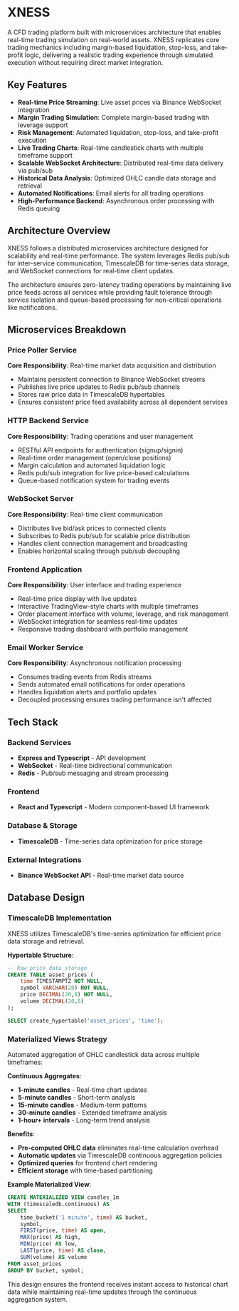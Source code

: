 # XNESS

A CFD trading platform built with microservices architecture that enables real-time trading simulation on real-world assets. XNESS replicates core trading mechanics including margin-based liquidation, stop-loss, and take-profit logic, delivering a realistic trading experience through simulated execution without requiring direct market integration.

## Key Features

- **Real-time Price Streaming**: Live asset prices via Binance WebSocket integration
- **Margin Trading Simulation**: Complete margin-based trading with leverage support
- **Risk Management**: Automated liquidation, stop-loss, and take-profit execution
- **Live Trading Charts**: Real-time candlestick charts with multiple timeframe support
- **Scalable WebSocket Architecture**: Distributed real-time data delivery via pub/sub
- **Historical Data Analysis**: Optimized OHLC candle data storage and retrieval
- **Automated Notifications**: Email alerts for all trading operations
- **High-Performance Backend**: Asynchronous order processing with Redis queuing

## Architecture Overview

XNESS follows a distributed microservices architecture designed for scalability and real-time performance. The system leverages Redis pub/sub for inter-service communication, TimescaleDB for time-series data storage, and WebSocket connections for real-time client updates.

The architecture ensures zero-latency trading operations by maintaining live price feeds across all services while providing fault tolerance through service isolation and queue-based processing for non-critical operations like notifications.

## Microservices Breakdown

### Price Poller Service
**Core Responsibility**: Real-time market data acquisition and distribution

- Maintains persistent connection to Binance WebSocket streams
- Publishes live price updates to Redis pub/sub channels
- Stores raw price data in TimescaleDB hypertables
- Ensures consistent price feed availability across all dependent services

### HTTP Backend Service
**Core Responsibility**: Trading operations and user management

- RESTful API endpoints for authentication (signup/signin)
- Real-time order management (open/close positions)
- Margin calculation and automated liquidation logic
- Redis pub/sub integration for live price-based calculations
- Queue-based notification system for trading events

### WebSocket Server
**Core Responsibility**: Real-time client communication

- Distributes live bid/ask prices to connected clients
- Subscribes to Redis pub/sub for scalable price distribution
- Handles client connection management and broadcasting
- Enables horizontal scaling through pub/sub decoupling

### Frontend Application
**Core Responsibility**: User interface and trading experience

- Real-time price display with live updates
- Interactive TradingView-style charts with multiple timeframes
- Order placement interface with volume, leverage, and risk management
- WebSocket integration for seamless real-time updates
- Responsive trading dashboard with portfolio management

### Email Worker Service
**Core Responsibility**: Asynchronous notification processing

- Consumes trading events from Redis streams
- Sends automated email notifications for order operations
- Handles liquidation alerts and portfolio updates
- Decoupled processing ensures trading performance isn't affected

## Tech Stack

### Backend Services
- **Express and Typescript** - API development
- **WebSocket** - Real-time bidirectional communication
- **Redis** - Pub/sub messaging and stream processing

### Frontend
- **React and Typescript** - Modern component-based UI framework

### Database & Storage
- **TimescaleDB** - Time-series data optimization for price storage

### External Integrations
- **Binance WebSocket API** - Real-time market data source

## Database Design

### TimescaleDB Implementation
XNESS utilizes TimescaleDB's time-series optimization for efficient price data storage and retrieval.

**Hypertable Structure**:
```sql
-- Raw price data storage
CREATE TABLE asset_prices (
    time TIMESTAMPTZ NOT NULL,
    symbol VARCHAR(20) NOT NULL,
    price DECIMAL(20,8) NOT NULL,
    volume DECIMAL(20,8)
);

SELECT create_hypertable('asset_prices', 'time');
```

### Materialized Views Strategy
Automated aggregation of OHLC candlestick data across multiple timeframes:

**Continuous Aggregates**:
- **1-minute candles** - Real-time chart updates
- **5-minute candles** - Short-term analysis
- **15-minute candles** - Medium-term patterns  
- **30-minute candles** - Extended timeframe analysis
- **1-hour+ intervals** - Long-term trend analysis

**Benefits**:
- **Pre-computed OHLC data** eliminates real-time calculation overhead
- **Automatic updates** via TimescaleDB continuous aggregation policies
- **Optimized queries** for frontend chart rendering
- **Efficient storage** with time-based partitioning

**Example Materialized View**:
```sql
CREATE MATERIALIZED VIEW candles_1m
WITH (timescaledb.continuous) AS
SELECT
    time_bucket('1 minute', time) AS bucket,
    symbol,
    FIRST(price, time) AS open,
    MAX(price) AS high,
    MIN(price) AS low,
    LAST(price, time) AS close,
    SUM(volume) AS volume
FROM asset_prices
GROUP BY bucket, symbol;
```

This design ensures the frontend receives instant access to historical chart data while maintaining real-time updates through the continuous aggregation system.
